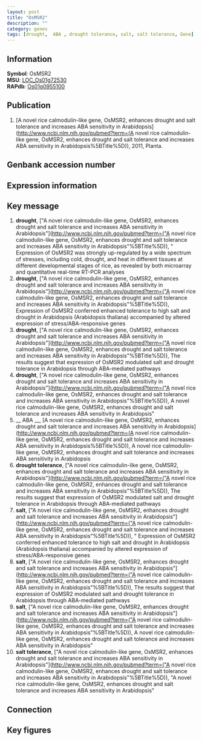 ```yaml
---
layout: post
title: "OsMSR2"
description: ""
category: genes
tags: [drought,  ABA , drought tolerance, salt, salt tolerance, Gene]
---
```


## Information
__Symbol__: OsMSR2  
__MSU__: [LOC_Os01g72530](http://rice.plantbiology.msu.edu/cgi-bin/ORF_infopage.cgi?orf=LOC_Os01g72530)  
__RAPdb__: [Os01g0955100](http://rapdb.dna.affrc.go.jp/viewer/gbrowse_details/irgsp1?name=Os01g0955100)  

## Publication
1. [A novel rice calmodulin-like gene, OsMSR2, enhances drought and salt tolerance and increases ABA sensitivity in Arabidopsis](http://www.ncbi.nlm.nih.gov/pubmed?term=(A novel rice calmodulin-like gene, OsMSR2, enhances drought and salt tolerance and increases ABA sensitivity in Arabidopsis%5BTitle%5D)), 2011, Planta.

## Genbank accession number

## Expression information

## Key message
1. __drought__, ["A novel rice calmodulin-like gene, OsMSR2, enhances drought and salt tolerance and increases ABA sensitivity in Arabidopsis"](http://www.ncbi.nlm.nih.gov/pubmed?term=("A novel rice calmodulin-like gene, OsMSR2, enhances drought and salt tolerance and increases ABA sensitivity in Arabidopsis"%5BTitle%5D)), " Expression of OsMSR2 was strongly up-regulated by a wide spectrum of stresses, including cold, drought, and heat in different tissues at different developmental stages of rice, as revealed by both microarray and quantitative real-time RT-PCR analyses
2. __drought__, ["A novel rice calmodulin-like gene, OsMSR2, enhances drought and salt tolerance and increases ABA sensitivity in Arabidopsis"](http://www.ncbi.nlm.nih.gov/pubmed?term=("A novel rice calmodulin-like gene, OsMSR2, enhances drought and salt tolerance and increases ABA sensitivity in Arabidopsis"%5BTitle%5D)),  Expression of OsMSR2 conferred enhanced tolerance to high salt and drought in Arabidopsis (Arabidopsis thaliana) accompanied by altered expression of stress/ABA-responsive genes
3. __drought__, ["A novel rice calmodulin-like gene, OsMSR2, enhances drought and salt tolerance and increases ABA sensitivity in Arabidopsis"](http://www.ncbi.nlm.nih.gov/pubmed?term=("A novel rice calmodulin-like gene, OsMSR2, enhances drought and salt tolerance and increases ABA sensitivity in Arabidopsis"%5BTitle%5D)),  The results suggest that expression of OsMSR2 modulated salt and drought tolerance in Arabidopsis through ABA-mediated pathways
4. __drought__, ["A novel rice calmodulin-like gene, OsMSR2, enhances drought and salt tolerance and increases ABA sensitivity in Arabidopsis"](http://www.ncbi.nlm.nih.gov/pubmed?term=("A novel rice calmodulin-like gene, OsMSR2, enhances drought and salt tolerance and increases ABA sensitivity in Arabidopsis"%5BTitle%5D)), A novel rice calmodulin-like gene, OsMSR2, enhances drought and salt tolerance and increases ABA sensitivity in Arabidopsis"
5. __ ABA __, [A novel rice calmodulin-like gene, OsMSR2, enhances drought and salt tolerance and increases ABA sensitivity in Arabidopsis](http://www.ncbi.nlm.nih.gov/pubmed?term=(A novel rice calmodulin-like gene, OsMSR2, enhances drought and salt tolerance and increases ABA sensitivity in Arabidopsis%5BTitle%5D)), A novel rice calmodulin-like gene, OsMSR2, enhances drought and salt tolerance and increases ABA sensitivity in Arabidopsis
6. __drought tolerance__, ["A novel rice calmodulin-like gene, OsMSR2, enhances drought and salt tolerance and increases ABA sensitivity in Arabidopsis"](http://www.ncbi.nlm.nih.gov/pubmed?term=("A novel rice calmodulin-like gene, OsMSR2, enhances drought and salt tolerance and increases ABA sensitivity in Arabidopsis"%5BTitle%5D)),  The results suggest that expression of OsMSR2 modulated salt and drought tolerance in Arabidopsis through ABA-mediated pathways
7. __salt__, ["A novel rice calmodulin-like gene, OsMSR2, enhances drought and salt tolerance and increases ABA sensitivity in Arabidopsis"](http://www.ncbi.nlm.nih.gov/pubmed?term=("A novel rice calmodulin-like gene, OsMSR2, enhances drought and salt tolerance and increases ABA sensitivity in Arabidopsis"%5BTitle%5D)), " Expression of OsMSR2 conferred enhanced tolerance to high salt and drought in Arabidopsis (Arabidopsis thaliana) accompanied by altered expression of stress/ABA-responsive genes
8. __salt__, ["A novel rice calmodulin-like gene, OsMSR2, enhances drought and salt tolerance and increases ABA sensitivity in Arabidopsis"](http://www.ncbi.nlm.nih.gov/pubmed?term=("A novel rice calmodulin-like gene, OsMSR2, enhances drought and salt tolerance and increases ABA sensitivity in Arabidopsis"%5BTitle%5D)),  The results suggest that expression of OsMSR2 modulated salt and drought tolerance in Arabidopsis through ABA-mediated pathways
9. __salt__, ["A novel rice calmodulin-like gene, OsMSR2, enhances drought and salt tolerance and increases ABA sensitivity in Arabidopsis"](http://www.ncbi.nlm.nih.gov/pubmed?term=("A novel rice calmodulin-like gene, OsMSR2, enhances drought and salt tolerance and increases ABA sensitivity in Arabidopsis"%5BTitle%5D)), A novel rice calmodulin-like gene, OsMSR2, enhances drought and salt tolerance and increases ABA sensitivity in Arabidopsis"
10. __salt tolerance__, ["A novel rice calmodulin-like gene, OsMSR2, enhances drought and salt tolerance and increases ABA sensitivity in Arabidopsis"](http://www.ncbi.nlm.nih.gov/pubmed?term=("A novel rice calmodulin-like gene, OsMSR2, enhances drought and salt tolerance and increases ABA sensitivity in Arabidopsis"%5BTitle%5D)), "A novel rice calmodulin-like gene, OsMSR2, enhances drought and salt tolerance and increases ABA sensitivity in Arabidopsis"

## Connection

## Key figures


